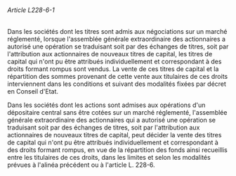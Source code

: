 ###### Article L228-6-1

Dans les sociétés dont les titres sont admis aux négociations sur un marché réglementé, lorsque l'assemblée générale extraordinaire des actionnaires a autorisé une opération se traduisant soit par des échanges de titres, soit par l'attribution aux actionnaires de nouveaux titres de capital, les titres de capital qui n'ont pu être attribués individuellement et correspondant à des droits formant rompus sont vendus. La vente de ces titres de capital et la répartition des sommes provenant de cette vente aux titulaires de ces droits interviennent dans les conditions et suivant des modalités fixées par décret en Conseil d'Etat.

Dans les sociétés dont les actions sont admises aux opérations d'un dépositaire central sans être cotées sur un marché réglementé, l'assemblée générale extraordinaire des actionnaires qui a autorisé une opération se traduisant soit par des échanges de titres, soit par l'attribution aux actionnaires de nouveaux titres de capital, peut décider la vente des titres de capital qui n'ont pu être attribués individuellement et correspondant à des droits formant rompus, en vue de la répartition des fonds ainsi recueillis entre les titulaires de ces droits, dans les limites et selon les modalités prévues à l'alinéa précédent ou à l'article L. 228-6.

